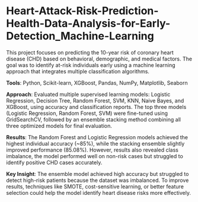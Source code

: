 # Heart-Attack-Risk-Prediction-Health-Data-Analysis-for-Early-Detection_Machine-Learning

This project focuses on predicting the 10-year risk of coronary heart disease (CHD) based on behavioral, demographic, and medical factors. The goal was to identify at-risk individuals early using a machine learning approach that integrates multiple classification algorithms.

**Tools**: Python, Scikit-learn, XGBoost, Pandas, NumPy, Matplotlib, Seaborn

**Approach**: Evaluated multiple supervised learning models: Logistic Regression, Decision Tree, Random Forest, SVM, KNN, Naive Bayes, and XGBoost, using accuracy and classification reports. The top three models (Logistic Regression, Random Forest, SVM) were fine-tuned using GridSearchCV, followed by an ensemble stacking method combining all three optimized models for final evaluation.

**Results**: The Random Forest and Logistic Regression models achieved the highest individual accuracy (~85%), while the stacking ensemble slightly improved performance (85.08%). However, results also revealed class imbalance, the model performed well on non-risk cases but struggled to identify positive CHD cases accurately.

**Key Insight**: The ensemble model achieved high accuracy but struggled to detect high-risk patients because the dataset was imbalanced. To improve results, techniques like SMOTE, cost-sensitive learning, or better feature selection could help the model identify heart disease risks more effectively.
